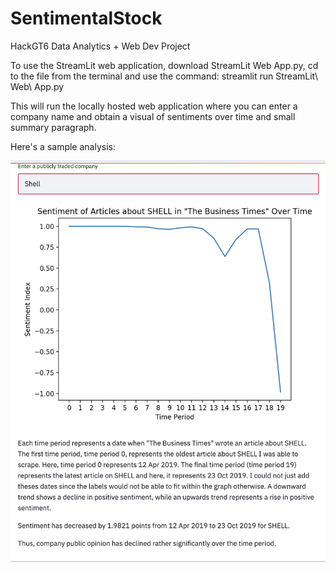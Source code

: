 # SentimentalStock
HackGT6 Data Analytics + Web Dev Project

To use the StreamLit web application, download StreamLit Web App.py, cd to the file from the terminal and use the command:
                                     streamlit run StreamLit\ Web\ App.py

This will run the locally hosted web application where you can enter a company name and obtain a visual of sentiments over time and small summary paragraph. 

Here's a sample analysis:

![](Sample1.png)
